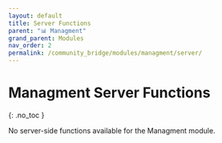 ```yaml
---
layout: default
title: Server Functions
parent: "📊 Managment"
grand_parent: Modules
nav_order: 2
permalink: /community_bridge/modules/managment/server/
---
```


# Managment Server Functions
{: .no_toc }

No server-side functions available for the Managment module.